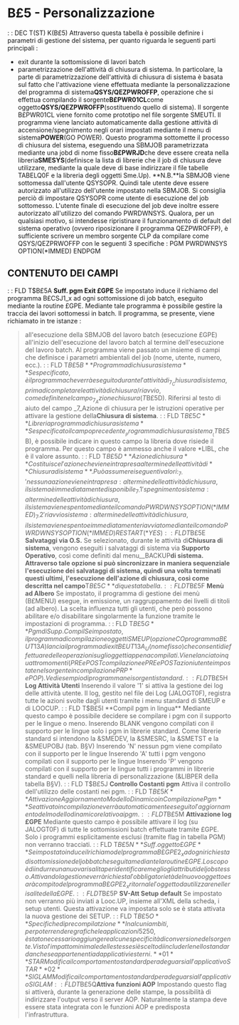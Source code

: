 # B£5 - Personalizzazione
 :  : DEC T(ST) K(B£5)
Attraverso questa tabella è possibile definire i parametri di gestione del sistema, per quanto riguarda le seguenti parti principali : 
- exit durante la sottomissione di lavori batch
- parametrizzazione dell'attività di chiusura di sistema.
In particolare, la parte di parametrizzazione dell'attività di chiusura di sistema è basata sul fatto che l'attivazione viene effettuata mediante la personalizzazione del programma di sistema**QSYS/QEZPWROFFP**, operazione che si effettua compilando il sorgente**B£PWR01CL**come oggetto**QSYS/QEZPWROFFP**(sostituendo quello di sistema). Il sorgente B£PWR01CL viene fornito come prototipo nel file sorgente SMEUTI.
Il programma viene lanciato automaticamente dalla gestione attività di accensione/spegnimento negli orari impostati mediante il menu di sistema**POWER**(GO POWER).
Questo programma sottomette il processo di chiusura del sistema, eseguendo una SBMJOB parametrizzata mediante una jobd di nome fisso**B£PWRJD**che deve essere creata nella libreria**SMESYS**(definisce la lista di librerie che il job di chiusura deve utilizzare, mediante la quale deve di base indirizzare il file tabelle TABELQ0F e la libreria degli oggetti
Sme.Up).
**N.B.**la SBMJOB viene sottomessa dall'utente QSYSOPR. Quindi tale utente deve essere autorizzato all'utilizzo dell'utente impostato nella SBMJOB. Si consiglia perciò di impostare QSYSOPR come utente di esecuzione del job sottomesso.
L'utente finale di esecuzione del job deve inoltre essere autorizzato all'utilizzo del comando PWRDWNSYS.
Qualora, per un qualsiasi motivo, si intendesse ripristinare il funzionamento di default del sistema operativo (ovvero
riposizionare il programma QEZPWROFFP), è sufficiente scrivere un membro sorgente CLP da compilare come QSYS/QEZPRWOFFP con le seguenti 3 specifiche : 
     PGM
     PWRDWNSYS OPTION(*IMMED)
     ENDPGM
## CONTENUTO DEI CAMPI
 :  : FLD T$B£5A **Suff. pgm Exit £GPE**
Se impostato induce il richiamo del programma B£CSJ1_x ad ogni sottomissione di job batch, eseguito mediante la routine £GPE.
Mediante tale programma è possibile gestire la traccia dei lavori sottomessi in batch.
Il programma, se presente, viene richiamato in tre istanze : 
>    all'esecuzione della SBMJOB del lavoro batch (esecuzione £GPE)
>    all'inizio dell'esecuzione del lavoro batch
>    al termine dell'esecuzione del lavoro batch.
Al programma viene passato un insieme di campi che definisce i parametri ambientali del job (nome, utente, numero, ecc.).
 :  : FLD T$B£5B **Programma di chiusura sistema**
Se specificato, è il programma che verrà eseguito durante l'attività di _7_Chiusura di sistema, prima di completare le attività di chiusura/riavvio, come definite nel campo _7_Azione chiusura(T$B£5D).
Riferirsi al testo di aiuto del campo _7_Azione di chiusura per le istruzioni operative per attivare la gestione della**Chiusura di sistema**.
 :  : FLD T$B£5C **Libreria programma di chiusura sistema**
Se specificato il campo precedente__Programma di chiusura sistema__(T$B£5B), è possibile indicare in questo campo la libreria dove risiede il programma.
Per questo campo è ammesso anche il valore *LIBL, che è il valore assunto.
 :  : FLD T$B£5D **Azione di chiusura**
Costituisce l'azione che viene intrapresa al termine delle attività di**Chiusura di sistema**.
Può assumere i seguenti valori : 
_7_' 'nessuna azione viene intrapresa :  al termine delle attività di chiusura, il sistema è immediatamente disponibile
_7_'1'spegnimento sistema :  al termine delle attività di chiusura, il sistema viene spento mediante il comando PWRDWNSYS OPTION(*IMMED)
_7_'2'riavvio sistema :  al termine delle attività di chiusura, il sistema viene spento e immediatamente riavviato mediante il comando PWRDWNSYS OPTION(*IMMED) RESTART(*YES)
 :  : FLD T$B£5E **Salvataggi via O.S.**
Se selezionato, durante le attività di**Chiusura di sistema**, vengono eseguiti i salvataggi di sistema via **Supporto Operativo**, così come definiti dal menu__BACKUP**di sistema.
Attraverso tale opzione si può sincronizzare in maniera sequenziale l'esecuzione dei salvataggi di sistema, quindi una volta terminati questi ultimi, l'esecuzione dell'azione di chiusura, così come descritta nel campo**T$B£5C** di questa tabella.
 :  : FLD T$B£5F **Menù ad Albero**
Se impostato, il programma di gestione dei menù (B£MENU) esegue, in emissione, un raggruppamento dei livelli di titoli (ad albero). La scelta influenza tutti gli utenti, che però possono abilitare e/o disabilitare singolarmente la funzione tramite le impostazioni di programma.
 :  : FLD T$B£5G **Pgm di Supp.Compil
Se impostato, il programma di compilazione oggetti SMEUP (opzione CO programma B£UT13A) lancia il programma di exit B£UT13A_U (nome fisso) che consenti di effettuare delle operazioni sugli oggetti appena compilati. Viene lanciato in quattro momenti (PRE e POST compilazione e PRE e POST azioni utente impostate nel sorgente in compilazione PRP* e POP).
Vedi esempio di programma nei sorgenti standard.
 :  : FLD T$B£5H **Log Attività Utenti**
Inserendo il valore '1' si attiva la gestione dei log delle attività utente. Il log, gestito nel file dei Log (JALOGT0F), registra tutte le azioni svolte dagli utenti tramite i menu standard di SMEUP e di LOOCUP.
 :  : FLD T$B£5I **Compil pgm in lingua**
Mediante questo campo è possibile decidere se compilare i pgm con il supporto per le lingue o meno.
Inserendo BLANK vengono compilati con il supporto per le lingue solo i pgm in librerie standard.
Come librerie standard si intendono la &SMEDEV, la &SMESRC, la &SMETST e la &SMEUPOBJ (tab. B§V)
Inserendo 'N' nessun pgm viene compilato con il supporto per le lingue
Inserendo 'A' tutti i pgm vengono compilati con il supporto per le lingue
Inserendo 'P' vengono compilati con il supporto per le lingue tutti i programmi in librerie standard
e quelli nella libreria di personalizzazione (&LIBPER della tabella B§V).
 :  : FLD T$B£5J **Controllo Costanti pgm**
Attiva il controllo dell'utilizzo delle costanti nei pgm.
 :  : FLD T$B£5K **Attivazione Aggiornamento Modello Dinamico in Compilazione Pgm**
Se attivato in compilazione verrà automaticamente eseguito l'aggiornamento del modello dinamico relativo ai pgm.
 :  : FLD T$B£5M **Attivazione log £GPE**
Mediante questo campo è possibile attivare il log (su JALOGT0F) di tutte le sottomissioni batch effettuate tramite £GPE.
Solo i programmi esplicitamente esclusi (tramite flag in tabella PGM) non verranno tracciati.
 :  : FLD T$B£5N **Suff. oggetto £GPE**
Se impostato induce il richiamo del programma B£GPE2_x ad ogni richiesta di sottomissione del job batch eseguita mediante la routine £GPE.
Lo scopo è di indurre una nuova risalita per identificare meglio gli attributi del job stesso.
Attivando la gestione verrà richiesta l'obbligatorietà del nuovo oggetto e sarà compito del programma B£GPE2_x ritornale l'oggetto da utilizzare nelle risalite della £GPE.
 :  : FLD T$B£5P **SV-Att Setup default**
Se impostato non verranno più inviati a Looc.UP, insieme all'XML della scheda, i setup utenti.
Questa attivazione va impostata solo se è stata attivata la nuova gestione dei SETUP.
 :  : FLD T$B£5O **Specifiche di precompilatzione**
In alcuni ambiti, per poter rendere grafiche le applicazioni 5250, è stato necessario aggiungere
alcune specificità di conversione del sorgente.
Visto l'impatto minimale delle stesse si è scelto di includerle nello standard anche se appartenenti
ad applicativi esterni.
**01**STAR
Modifica il comportamento standard per adeguarsi all'applicativo STAR
**02**SIGLAM
Modifica il comportamento standard per adeguarsi all'applicativo SIGLAM
 :  : FLD T$B£5Q**Attiva funzioni AOP**
Impostando questo flag si attiverà, durante la generazione delle stampe, la possibilità di indirizzare l'output verso il server AOP. Naturalmente la stampa deve essere stata integrata con le funzioni AOP e predisposta l'infrastruttura.
